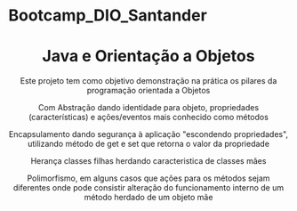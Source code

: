 # Bootcamp_DIO_Santander

<h1 align="center">Java e Orientação a Objetos</h1>

<p align="center">Este projeto tem como objetivo demonstração na prática os pilares da programação orientada a Objetos </p>
<p align="center">Com Abstração dando identidade para objeto, propriedades (características) e ações/eventos mais conhecido como métodos</p>
<p align="center">Encapsulamento dando segurança à aplicação "escondendo propriedades", utilizando método de get e set que retorna o valor da propriedade</p>
<p align="center">Herança classes filhas herdando caracteristica de classes mães </p>
<p align="center">Polimorfismo, em alguns casos que ações para os métodos sejam diferentes onde pode consistir alteração do funcionamento interno de um método herdado de um objeto mãe</p>

